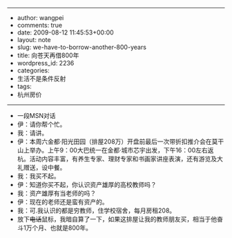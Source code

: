 - --
- author: wangpei
- comments: true
- date: 2009-08-12 11:45:53+00:00
- layout: note
- slug: we-have-to-borrow-another-800-years
- title: 向苍天再借800年
- wordpress_id: 2236
- categories:
- 生活不是条件反射
- tags:
- 杭州房价
- --
- 一段MSN对话
- 伊：请你帮个忙。
- 我：请讲。
- 伊：本周六金都·阳光田园（排屋208万）开盘前最后一次带折扣推介会在莫干山上举办。上午9：00大巴统一在金都·城市芯宇出发，下午16：00左右返杭。活动内容丰富，有养生专家、理财专家和书画家讲座表演，还有游览及大礼赠送，设中餐。
- 我：我买不起。
- 伊：知道你买不起，你认识资产雄厚的高校教师吗？
- 我：资产雄厚有当老师的吗？
- 伊：现在的老师还是蛮有资产的。
- 我：可.我认识的都是穷教师，住学校宿舍，每月房租208。
- 放下<del>电话</del>鼠标，我暗自算了一下，如果这排屋让我的教师朋友买，相当于他奋斗1万个月、也就是800年。

